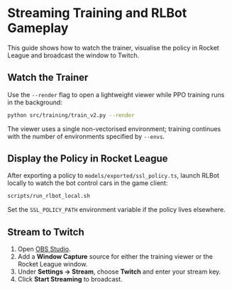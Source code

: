 # Streaming Training and RLBot Gameplay

This guide shows how to watch the trainer, visualise the policy in Rocket League and broadcast the window to Twitch.

## Watch the Trainer

Use the `--render` flag to open a lightweight viewer while PPO training runs in the background:

```bash
python src/training/train_v2.py --render
```

The viewer uses a single non-vectorised environment; training continues with the number of environments specified by `--envs`.

## Display the Policy in Rocket League

After exporting a policy to `models/exported/ssl_policy.ts`, launch RLBot locally to watch the bot control cars in the game client:

```bash
scripts/run_rlbot_local.sh
```

Set the `SSL_POLICY_PATH` environment variable if the policy lives elsewhere.

## Stream to Twitch

1. Open [OBS Studio](https://obsproject.com/).
2. Add a **Window Capture** source for either the training viewer or the Rocket League window.
3. Under **Settings → Stream**, choose **Twitch** and enter your stream key.
4. Click **Start Streaming** to broadcast.
